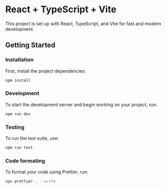 # React + TypeScript + Vite

This project is set up with React, TypeScript, and Vite for fast and modern development.

## Getting Started

### Installation

First, install the project dependencies:

```bash
npm install
```

### Development

To start the development server and begin working on your project, run:

```bash
npm run dev
```

### Testing

To run the test suite, use:

```bash
npm run test
```

### Code formating

To format your code using Prettier, run:

```bash
npx prettier . --write
```